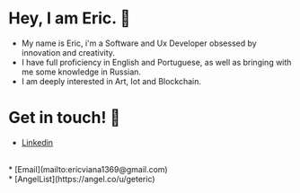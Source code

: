 # Hey, I am Eric. 🌌
* My name is Eric, i'm a Software and Ux Developer obsessed by innovation and creativity.
* I have full proficiency in English and Portuguese, as well as bringing with me some knowledge in Russian.
* I am deeply interested in Art, Iot and Blockchain.
# Get in touch! 📲
* [Linkedin](https://www.linkedin.com/in/geteric/)
<br>
* [Email](mailto:ericviana1369@gmail.com)
<br>
* [AngelList](https://angel.co/u/geteric)



